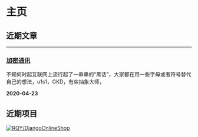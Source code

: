 # 主页

## 近期文章
---
### [加密通讯](./post.html#pages/post/2020-4-23-01.md)

不知何时起互联网上流行起了一串串的“黑话”，大家都在用一些字母或者符号替代自己的想法，u1s1，GKD，有些抽象大师，

**2020-04-23**

## 近期项目

[![RQY/DjangoOnlineShop](https://gitee.com/muronglengjing/django-online-shop/widgets/widget_card.svg?colors=4183c4,ffffff,ffffff,e3e9ed,666666,9b9b9b)](https://gitee.com/muronglengjing/django-online-shop)
